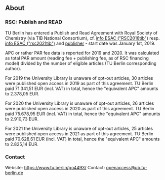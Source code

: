 ## About

### RSC: Publish and READ 

TU Berlin has entered a Publish and Read Agreement with Royal Society of Chemistry (via TIB National Consortium), cf. [info ESAC ("RSC2018tib")](https://esac-initiative.org/about/transformative-agreements/agreement-registry/rsc2018tib/) resp. [info ESAC ("rsc2021tib")](https://esac-initiative.org/about/transformative-agreements/agreement-registry/rsc2021tib/) and [publisher](https://www.rsc.org/journals-books-databases/open-access/read-and-publish/) - start date was January 1st, 2019.

APC or rather PAR fee data is reported for 2019 and 2020. It was calculated as total PAR amount (reading fee + publishing fee, as of RSC financing model) divided by the number of eligible articles (TU Berlin corresponding author). 

For 2019 the University Library is unaware of opt-out articles, 30 articles were published open access in 2019 as part of this agreement. TU Berlin paid 71.341,51 EUR (incl. VAT) in total, hence the "equivalent APC" amounts to 2.378,05 EUR.

For 2020 the University Library is unaware of opt-out articles, 26 articles were published open access in 2020 as part of this agreement. TU Berlin paid 75.678,95 EUR (incl. VAT) in total, hence the "equivalent APC" amounts to 2.910,73 EUR.

For 2021 the University Library is unaware of opt-out articles, 25 articles were published open access in 2021 as part of this agreement. TU Berlin paid 70.628,61 EUR (incl. VAT) in total, hence the "equivalent APC" amounts to 2.825,14 EUR.


### Contact

Website: <https://www.tu.berlin/go4493/>
Contact: openaccess@ub.tu-berlin.de
